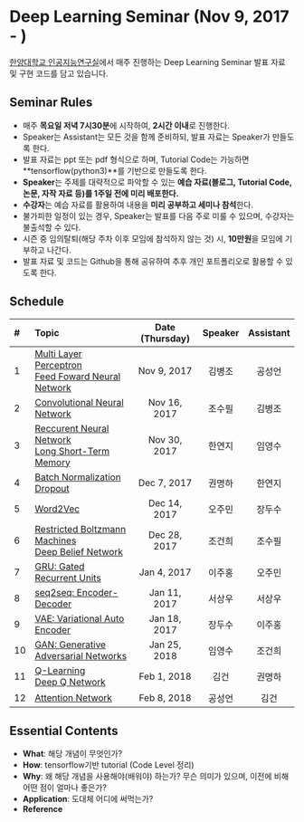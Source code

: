 # Deep Learning Seminar (Nov 9, 2017 - )
[한양대학교 인공지능연구실](http://ai.hanyang.ac.kr/)에서 매주 진행하는 Deep Learning Seminar 발표 자료 및 구현 코드를 담고 있습니다.

## Seminar Rules
* 매주 **목요일 저녁 7시30분**에 시작하여, **2시간 이내**로 진행한다.
* Speaker는 Assistant는 모든 것을 함께 준비하되, 발표 자료는 Speaker가 만들도록 한다.
* 발표 자료는 ppt 또는 pdf 형식으로 하며, Tutorial Code는 가능하면 **tensorflow(python3)**를 기반으로 만들도록 한다.
* **Speaker**는 주제를 대략적으로 파악할 수 있는 **예습 자료(블로그, Tutorial Code, 논문, 자작 자료 등)를 1주일 전에 미리 배포한다.**
* **수강자**는 예습 자료를 활용하여 내용을 **미리 공부하고 세미나 참석**한다.
* 불가피한 일정이 있는 경우, Speaker는 발표를 다음 주로 미룰 수 있으며, 수강자는 불출석할 수 있다.
* 시즌 중 임의탈퇴(해당 주차 이후 모임에 참석하지 않는 것) 시, **10만원**을 모임에 기부하고 나간다.
* 발표 자료 및 코드는 Github을 통해 공유하여 추후 개인 포트폴리오로 활용할 수 있도록 한다.

## Schedule
|#  | Topic                                                | Date (Thursday) | Speaker | Assistant |
|:--|:-----------------------------------------------------|:---------------:|:-------:|:---------:|
|1  | [Multi Layer Perceptron<br>Feed Foward Neural Network](https://github.com/roomylee/deep-learning-seminar/tree/master/01.%20MLP%20%26%20FFNN) | Nov 9, 2017     | 김병조    | 공성언     |
|2  | [Convolutional Neural Network](https://github.com/roomylee/deep-learning-seminar/tree/master/02.%20CNN)                         | Nov 16, 2017    | 조수필    | 김병조     |
|3  | [Reccurent Neural Network <br>Long Short-Term Memory](https://github.com/roomylee/deep-learning-seminar/tree/master/03.%20RNN%20%26%20LSTM)  | Nov 30, 2017    | 한연지    | 임영수     |
|4  | [Batch Normalization<br>Dropout](https://github.com/roomylee/deep-learning-seminar/tree/master/04.%20Batch%20Normalization%20%26%20Dropout)                       | Dec 7, 2017    | 권명하    | 한연지     |
|5  | [Word2Vec](https://github.com/roomylee/deep-learning-seminar/tree/master/05.%20Word2Vec)                                             | Dec 14, 2017    | 오주민    | 장두수     |
|6  | [Restricted Boltzmann Machines<br>Deep Belief Network](https://github.com/roomylee/deep-learning-seminar/tree/master/06.%20RBM%20%26%20DBN) | Dec 28, 2017    | 조건희    | 조수필     |
|7  | [GRU: Gated Recurrent Units](https://github.com/roomylee/deep-learning-seminar/tree/master/07.%20GRU)                           | Jan 4, 2017    | 이주홍    | 오주민     |
|8  | [seq2seq: Encoder-Decoder](https://github.com/roomylee/deep-learning-seminar/tree/master/08.%20seq2seq)                        | Jan 11, 2017    | 서상우    | 서상우     |
|9  | [VAE: Variational Auto Encoder](https://github.com/roomylee/deep-learning-seminar/tree/master/09.%20VAE)                        | Jan 18, 2017    | 장두수    | 이주홍     |
|10 | [GAN: Generative Adversarial Networks](https://github.com/roomylee/deep-learning-seminar/tree/master/10.%20GAN)                 | Jan 25, 2018     | 임영수    | 조건희     |
|11 | [Q-Learning<br>Deep Q Network](https://github.com/roomylee/deep-learning-seminar/tree/master/11.%20Q-Learning%20%26%20DQN)                         | Feb 1, 2018    | 김건     | 권명하     |
|12 | [Attention Network](https://github.com/roomylee/deep-learning-seminar/tree/master/12.%20Attention%20Network)                                    | Feb 8, 2018    | 공성언    | 김건      |


## Essential Contents
* **What**: 해당 개념이 무엇인가?
* **How**: tensorflow기반 tutorial (Code Level 정리)
* **Why**: 왜 해당 개념을 사용해야(배워야) 하는가? 무슨 의미가 있으며, 이전에 비해 어떤 점이 얼마나 좋은가?
* **Application**: 도대체 어디에 써먹는가?
* **Reference**